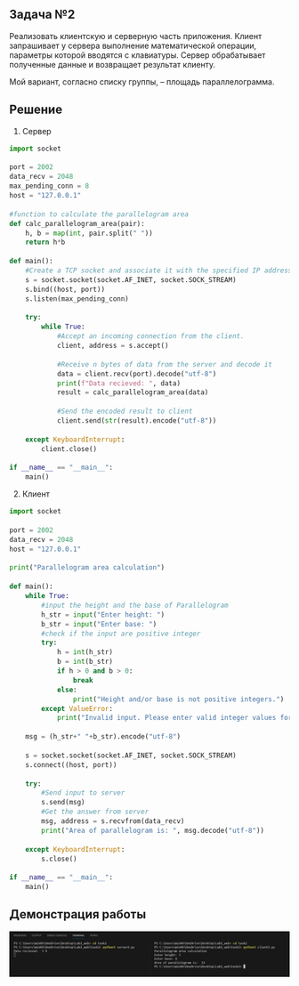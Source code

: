## Задача №2

Реализовать клиентскую и серверную часть приложения. Клиент запрашивает у сервера выполнение математической операции, параметры которой вводятся с клавиатуры. 
Сервер обрабатывает полученные данные и возвращает результат клиенту. 

Мой вариант, согласно списку группы, – площадь параллелограмма.

## Решение

1. Сервер

```python
import socket

port = 2002
data_recv = 2048
max_pending_conn = 8
host = "127.0.0.1"

#function to calculate the parallelogram area
def calc_parallelogram_area(pair):
    h, b = map(int, pair.split(" "))
    return h*b

def main():
    #Create a TCP socket and associate it with the specified IP address and port.
    s = socket.socket(socket.AF_INET, socket.SOCK_STREAM)
    s.bind((host, port))
    s.listen(max_pending_conn)

    try:
        while True:
            #Accept an incoming connection from the client.
            client, address = s.accept()

            #Receive n bytes of data from the server and decode it
            data = client.recv(port).decode("utf-8")
            print(f"Data recieved: ", data)
            result = calc_parallelogram_area(data)
            
            #Send the encoded result to client
            client.send(str(result).encode("utf-8"))
            
    except KeyboardInterrupt:
        client.close()

if __name__ == "__main__":
    main()
```

2. Клиент

```python
import socket

port = 2002
data_recv = 2048
host = "127.0.0.1"

print("Parallelogram area calculation")

def main():
    while True:
        #input the height and the base of Parallelogram
        h_str = input("Enter height: ")
        b_str = input("Enter base: ")
        #check if the input are positive integer
        try:
            h = int(h_str)
            b = int(b_str)
            if h > 0 and b > 0:
                break
            else:
                print("Height and/or base is not positive integers.")
        except ValueError:
            print("Invalid input. Please enter valid integer values for height and base.")

    msg = (h_str+" "+b_str).encode("utf-8")

    s = socket.socket(socket.AF_INET, socket.SOCK_STREAM)
    s.connect((host, port))

    try:
        #Send input to server
        s.send(msg)
        #Get the answer from server
        msg, address = s.recvfrom(data_recv)
        print("Area of parallelogram is: ", msg.decode("utf-8"))
        
    except KeyboardInterrupt:
        s.close()

if __name__ == "__main__":
    main()
```

## Демонстрация работы
![result](assets/task2_result.jpg)